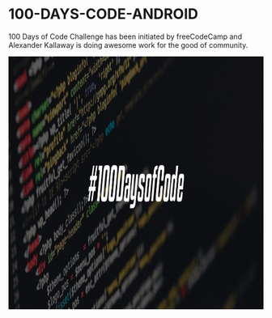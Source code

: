 # 100-DAYS-CODE-ANDROID
100 Days of Code Challenge has been initiated by freeCodeCamp and Alexander Kallaway is doing awesome work for the good of community.


<img src="/100DaysofCode.jpg"  width="1000" height="500">
